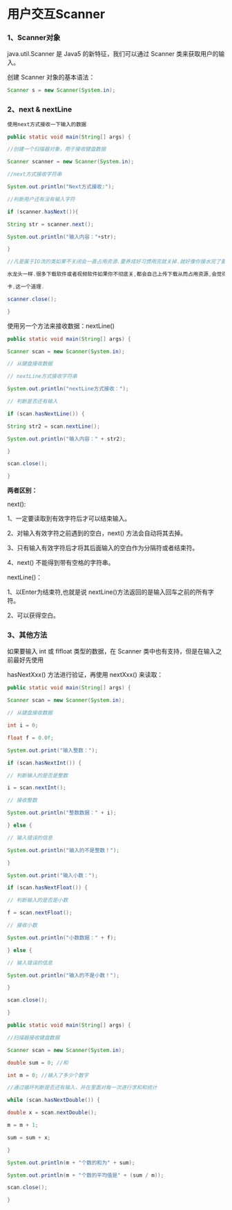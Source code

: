 # 用户交互Scanner

### 1、Scanner对象

java.util.Scanner 是 Java5 的新特征，我们可以通过 Scanner 类来获取用户的输入。

创建 Scanner 对象的基本语法：

```java
Scanner s = new Scanner(System.in); 
```

### 2、next & nextLine

```java
使用next方式接收一下输入的数据

public static void main(String[] args) { 

//创建一个扫描器对象，用于接收键盘数据 

Scanner scanner = new Scanner(System.in); 

//next方式接收字符串 

System.out.println("Next方式接收:"); 

//判断用户还有没有输入字符 

if (scanner.hasNext()){ 

String str = scanner.next(); 

System.out.println("输入内容："+str); 

}

//凡是属于IO流的类如果不关闭会一直占用资源.要养成好习惯用完就关掉.就好像你接水完了要关 

水龙头一样.很多下载软件或者视频软件如果你不彻底关,都会自己上传下载从而占用资源,会觉得 

卡,这一个道理. 

scanner.close(); 

} 
```

使用另一个方法来接收数据：nextLine()

```java
public static void main(String[] args) { 

Scanner scan = new Scanner(System.in); 

// 从键盘接收数据 

// nextLine方式接收字符串 

System.out.println("nextLine方式接收："); 

// 判断是否还有输入 

if (scan.hasNextLine()) { 

String str2 = scan.nextLine(); 

System.out.println("输入内容：" + str2); 

}

scan.close(); 

} 
```

**两者区别：**

next():

1、一定要读取到有效字符后才可以结束输入。

2、对输入有效字符之前遇到的空白，next() 方法会自动将其去掉。

3、只有输入有效字符后才将其后面输入的空白作为分隔符或者结束符。

4、next() 不能得到带有空格的字符串。

nextLine()： 

1、以Enter为结束符,也就是说 nextLine()方法返回的是输入回车之前的所有字符。

2、可以获得空白。



### 3、其他方法

如果要输入 int 或 flfloat 类型的数据，在 Scanner 类中也有支持，但是在输入之前最好先使用

hasNextXxx() 方法进行验证，再使用 nextXxx() 来读取：

```java
public static void main(String[] args) { 

Scanner scan = new Scanner(System.in); 

// 从键盘接收数据 

int i = 0; 

float f = 0.0f; 

System.out.print("输入整数："); 

if (scan.hasNextInt()) { 

// 判断输入的是否是整数 

i = scan.nextInt(); 

// 接收整数 

System.out.println("整数数据：" + i); 

} else { 

// 输入错误的信息 

System.out.println("输入的不是整数！"); 

}

System.out.print("输入小数："); 

if (scan.hasNextFloat()) { 

// 判断输入的是否是小数 

f = scan.nextFloat(); 

// 接收小数 

System.out.println("小数数据：" + f); 

} else { 

// 输入错误的信息 

System.out.println("输入的不是小数！"); 

}

scan.close(); 

} 

public static void main(String[] args) { 

//扫描器接收键盘数据 

Scanner scan = new Scanner(System.in); 

double sum = 0; //和 

int m = 0; //输入了多少个数字 

//通过循环判断是否还有输入，并在里面对每一次进行求和和统计 

while (scan.hasNextDouble()) { 

double x = scan.nextDouble(); 

m = m + 1; 

sum = sum + x; 

}

System.out.println(m + "个数的和为" + sum); 

System.out.println(m + "个数的平均值是" + (sum / m)); 

scan.close(); 

} 
```

